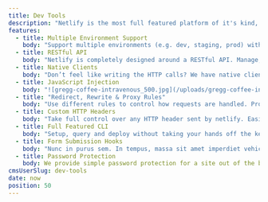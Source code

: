 ```yaml
---
title: Dev Tools
description: "Netlify is the most full featured platform of it's kind, with tons of dev tools to make life easier for the professional coder."
features:
  - title: Multiple Environment Support
    body: "Support multiple environments (e.g. dev, staging, prod) with a simple argument. Each environment tracks a git branch, providing an isolated environment for experimentation."
  - title: RESTful API
    body: "Netlify is completely designed around a RESTful API. Manage, query, and deploy a site all using simple REST calls. [See API docs](/docs/api.html)"
  - title: Native Clients
    body: "Don’t feel like writing the HTTP calls? We have native clients in Go, Ruby, and Javascript. [link to client repos]"
  - title: JavaScript Injection
    body: "![gregg-coffee-intravenous_500.jpg](/uploads/gregg-coffee-intravenous_500.jpg)\n\nLorem ipsum dolor sit amet, consectetur adipiscing elit. Integer commodo purus diam. Donec quis ligula in erat rhoncus egestas pretium sit amet ex. Fusce iaculis tincidunt nisl, vel venenatis enim sollicitudin ac."
  - title: "Redirect, Rewrite & Proxy Rules"
    body: "Use different rules to control how requests are handled. Proxy part of your traffic to your own backend, redirect old pages, or rewrite a page entirely. Or do them all."
  - title: Custom HTTP Headers
    body: "Take full control over any HTTP header sent by netlify. Easily add CORS or Content Security Headers to your site. — [What does this mean and why is this important?](https://www.netlify.com/docs/headers-and-basic-auth)"
  - title: Full Featured CLI
    body: "Setup, query and deploy without taking your hands off the keyboard. The CLI is a very powerful way to do everything from launch a new site to rollback. [See CLI docs](/docs/cli.html)"
  - title: Form Submission Hooks
    body: "Nunc in purus sem. In tempus, massa sit amet imperdiet vehicula, nunc metus sodales sapien, non lacinia arcu ex non dolor."
  - title: Password Protection
    body: We provide simple password protection for a site out of the box. That means that you can launch a site and have coarse grained access with a click or a few keystrokes.
cmsUserSlug: dev-tools
date: now
position: 50
---
```


